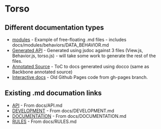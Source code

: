 # Torso

## Different documentation types

* [modules](modules) - Example of free-floating .md files - includes docs/modules/behaviors/DATA_BEHAVIOR.md
* [Generated API](api) - Generated using jsdoc against 3 files (View.js, Behavior.js, torso.js) - will take some work to generate the rest of the files.
* [Annotated Source](ANNOTATED.md) - ToC to docs generated using docco (same as Backbone annotated source)
* [Interactive docs](interactive) - Old Github Pages code from gh-pages branch.

## Existing .md documation links

* [API](API.md) - From docs/API.md
* [DEVELOPMENT](DEVELOPMENT.md) - From docs/DEVELOPMENT.md
* [DOCUMENTATION](DOCUMENTATION.md) - From docs/DOCUMENTATION.md
* [RULES](RULES.md) - From docs/RULES.md
